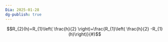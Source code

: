 ```yaml
---
Dia: 2025-01-28
dg-publish: true
---
```

$$R_{2}(h)=R_{1}\left( \frac{h}{2} \right)+\frac{R_{1}\left( \frac{h}{2}  -R_{1}(h)\right)}{#}$$